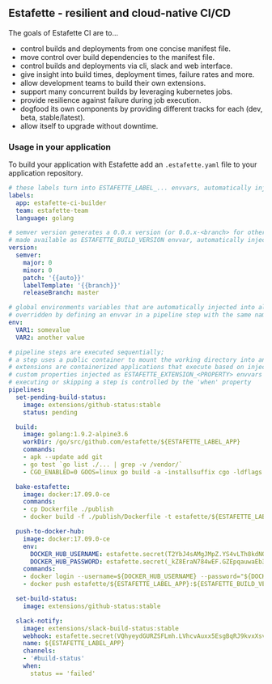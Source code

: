 ## Estafette - resilient and cloud-native CI/CD

The goals of Estafette CI are to...

- control builds and deployments from one concise manifest file.
- move control over build dependencies to the manifest file.
- control builds and deployments via cli, slack and web interface.
- give insight into build times, deployment times, failure rates and more.
- allow development teams to build their own extensions.
- support many concurrent builds by leveraging kubernetes jobs.
- provide resilience against failure during job execution.
- dogfood its own components by providing different tracks for each (dev, beta, stable/latest).
- allow itself to upgrade without downtime.

### Usage in your application

To build your application with Estafette add an `.estafette.yaml` file to your application repository.

```yaml
# these labels turn into ESTAFETTE_LABEL_... envvars, automatically injected into all pipeline steps
labels:
  app: estafette-ci-builder
  team: estafette-team
  language: golang

# semver version generates a 0.0.x version (or 0.0.x-<branch> for other branches than the release branch)
# made available as ESTAFETTE_BUILD_VERSION envvar, automatically injected into all pipeline steps
version:
  semver:
    major: 0
    minor: 0
    patch: '{{auto}}'
    labelTemplate: '{{branch}}'
    releaseBranch: master

# global environments variables that are automatically injected into all pipeline steps and can be
# overridden by defining an envvar in a pipeline step with the same name
env:
  VAR1: somevalue
  VAR2: another value

# pipeline steps are executed sequentially;
# a step uses a public container to mount the working directory into and execute commands in;
# extensions are containerized applications that execute based on injected environment variables or
# custom properties injected as ESTAFETTE_EXTENSION_<PROPERTY> envvars
# executing or skipping a step is controlled by the 'when' property
pipelines:
  set-pending-build-status:
    image: extensions/github-status:stable
    status: pending

  build:
    image: golang:1.9.2-alpine3.6
    workDir: /go/src/github.com/estafette/${ESTAFETTE_LABEL_APP}
    commands:
    - apk --update add git
    - go test `go list ./... | grep -v /vendor/`
    - CGO_ENABLED=0 GOOS=linux go build -a -installsuffix cgo -ldflags "-X main.version=${ESTAFETTE_BUILD_VERSION} -X main.revision=${ESTAFETTE_GIT_REVISION} -X main.branch=${ESTAFETTE_GIT_BRANCH} -X main.buildDate=${ESTAFETTE_BUILD_DATETIME}" -o ./publish/${ESTAFETTE_LABEL_APP} .

  bake-estafette:
    image: docker:17.09.0-ce
    commands:
    - cp Dockerfile ./publish
    - docker build -f ./publish/Dockerfile -t estafette/${ESTAFETTE_LABEL_APP}:${ESTAFETTE_BUILD_VERSION} ./publish

  push-to-docker-hub:
    image: docker:17.09.0-ce
    env:
      DOCKER_HUB_USERNAME: estafette.secret(T2YbJ4sAMgJMpZ.YS4vLTh8kdNQ5cBrU2AGztThmzJ7aD8w5a5W_-xY1Cw==)
      DOCKER_HUB_PASSWORD: estafette.secret(_kZ8EraN784wEF.GZEpqauwaEb33PmV7_-_fYfszjbKBEhgEfxvdLvZUE9aXq63tB)
    commands:
    - docker login --username=${DOCKER_HUB_USERNAME} --password="${DOCKER_HUB_PASSWORD}"
    - docker push estafette/${ESTAFETTE_LABEL_APP}:${ESTAFETTE_BUILD_VERSION}

  set-build-status:
    image: extensions/github-status:stable

  slack-notify:
    image: extensions/slack-build-status:stable
    webhook: estafette.secret(VQhyeydGURZSFLmh.LVhcvAuxx5EsgBqRJ9kvxXsvpZdSkP9pQ6AzUU5rrsFeKQAAAf8fGtQ6VhXL5qThw5m8hrsBASWQKaaYsGn5ZmC5jTUKpLfgg7YR)
    name: ${ESTAFETTE_LABEL_APP}
    channels:
    - '#build-status'
    when:
      status == 'failed'

```

